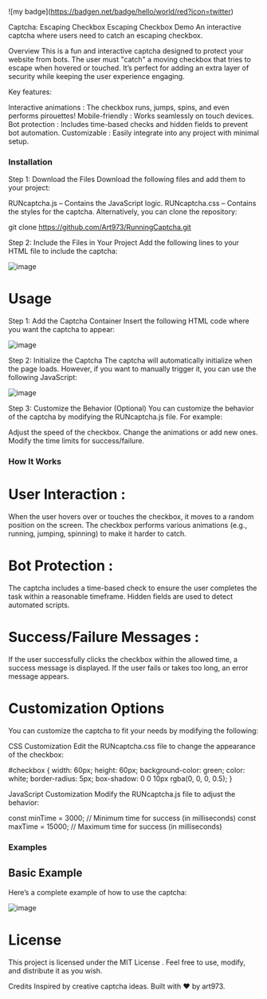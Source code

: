 !\[my badge\](https://badgen.net/badge/hello/world/red?icon=twitter)



Captcha: Escaping Checkbox
Escaping Checkbox Demo
An interactive captcha where users need to catch an escaping checkbox.

Overview
This is a fun and interactive captcha designed to protect your website from bots. The user must "catch" a moving checkbox that tries to escape when hovered or touched. It’s perfect for adding an extra layer of security while keeping the user experience engaging.

Key features:

Interactive animations : The checkbox runs, jumps, spins, and even performs pirouettes!
Mobile-friendly : Works seamlessly on touch devices.
Bot protection : Includes time-based checks and hidden fields to prevent bot automation.
Customizable : Easily integrate into any project with minimal setup.
### Installation

Step 1: Download the Files
Download the following files and add them to your project:

RUNcaptcha.js – Contains the JavaScript logic.
RUNcaptcha.css – Contains the styles for the captcha.
Alternatively, you can clone the repository:

git clone https://github.com/Art973/RunningCaptcha.git

Step 2: Include the Files in Your Project
Add the following lines to your HTML file to include the captcha:

![image](https://github.com/user-attachments/assets/9f77b382-d7cd-41e9-9aef-0b3b60370ab5)


# Usage
Step 1: Add the Captcha Container
Insert the following HTML code where you want the captcha to appear:

![image](https://github.com/user-attachments/assets/8aca5f38-984f-4fa0-ab64-e809568463ec)


Step 2: Initialize the Captcha
The captcha will automatically initialize when the page loads. However, if you want to manually trigger it, you can use the following JavaScript:

![image](https://github.com/user-attachments/assets/cd07cd3c-e5c7-4ee4-9cb8-f2014a9ac5dc)


Step 3: Customize the Behavior (Optional)
You can customize the behavior of the captcha by modifying the RUNcaptcha.js file. For example:

Adjust the speed of the checkbox.
Change the animations or add new ones.
Modify the time limits for success/failure.

### How It Works
# User Interaction :
When the user hovers over or touches the checkbox, it moves to a random position on the screen.
The checkbox performs various animations (e.g., running, jumping, spinning) to make it harder to catch.

# Bot Protection :

The captcha includes a time-based check to ensure the user completes the task within a reasonable timeframe.
Hidden fields are used to detect automated scripts.

# Success/Failure Messages :

If the user successfully clicks the checkbox within the allowed time, a success message is displayed.
If the user fails or takes too long, an error message appears.

# Customization Options
You can customize the captcha to fit your needs by modifying the following:

CSS Customization
Edit the RUNcaptcha.css file to change the appearance of the checkbox:

#checkbox {
    width: 60px;
    height: 60px;
    background-color: green;
    color: white;
    border-radius: 5px;
    box-shadow: 0 0 10px rgba(0, 0, 0, 0.5);
}

JavaScript Customization
Modify the RUNcaptcha.js file to adjust the behavior:

const minTime = 3000; // Minimum time for success (in milliseconds)
const maxTime = 15000; // Maximum time for success (in milliseconds)

### Examples
## Basic Example
Here’s a complete example of how to use the captcha:

![image](https://github.com/user-attachments/assets/a0244a23-3959-4243-b69a-c3e0b1e6846e)


# License
This project is licensed under the MIT License . Feel free to use, modify, and distribute it as you wish.

Credits
Inspired by creative captcha ideas.
Built with ❤️ by art973.
